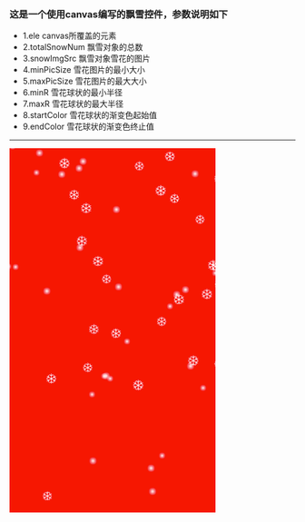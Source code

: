 ### 这是一个使用canvas编写的飘雪控件，参数说明如下
+ 1.ele	canvas所覆盖的元素
+ 2.totalSnowNum	飘雪对象的总数
+ 3.snowImgSrc		飘雪对象雪花的图片
+ 4.minPicSize		雪花图片的最小大小
+ 5.maxPicSize		雪花图片的最大大小
+ 6.minR			雪花球状的最小半径
+ 7.maxR			雪花球状的最大半径
+ 8.startColor		雪花球状的渐变色起始值
+ 9.endColor		雪花球状的渐变色终止值

*****

![图片木有找到](img/show.gif)
